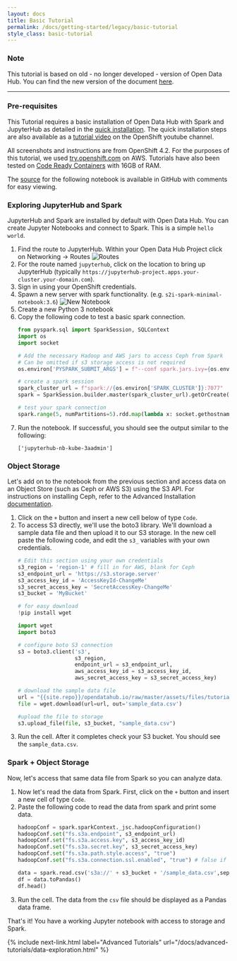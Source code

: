 ```yaml
---
layout: docs
title: Basic Tutorial
permalink: /docs/getting-started/legacy/basic-tutorial
style_class: basic-tutorial
---
```


### Note

This tutorial is based on old - no longer developed - version of Open Data Hub. You can find the new version of the document [here]({{site.baseurl}}/docs/getting-started/basic-tutorial).

---
### Pre-requisites

This Tutorial requires a basic installation of Open Data Hub with Spark and JupyterHub as detailed in the [quick installation]({{site.baseurl}}/docs/getting-started/quick-installation). The quick installation steps are also available as a <a class="external-link" href="https://www.youtube.com/watch?v=-T6ypF7LoKk&t=2s" target="_blank"><i class="fas fa-external-link-alt"></i>tutorial video</a> on the OpenShift youtube channel.

All screenshots and instructions are from OpenShift 4.2.  For the purposes of this tutorial, we used [try.openshift.com](https://try.openshift.com/) on AWS.  Tutorials have also been tested on [Code Ready Containers](https://code-ready.github.io/crc/) with 16GB of RAM.

The [source]({{site.repo}}/opendatahub.io/blob/master/assets/files/tutorials/basic/basic_tutorial_notebook.ipynb) for the following notebook is available in GitHub with comments for easy viewing.

### Exploring JupyterHub and Spark

JupyterHub and Spark are installed by default with Open Data Hub.  You can create Jupyter Notebooks and connect to Spark.  This is a simple `hello world`.

1.  Find the route to JupyterHub.  Within your Open Data Hub Project click on Networking -> Routes
    ![Routes]({{site.baseurl}}/assets/img/pages/docs/basic-tutorial-legavy/routes.png "Routes")
1.  For the route named `jupyterhub`, click on the location to bring up JupyterHub (typically `https://jupyterhub-project.apps.your-cluster.your-domain.com`).
1.  Sign in using your OpenShift credentials.
1.  Spawn a new server with spark functionality.  (e.g. `s2i-spark-minimal-notebook:3.6`)
    ![New Notebook]({{site.baseurl}}/assets/img/pages/docs/basic-tutorial-legacy/new-notebook.png "New Notebook")
1.  Create a new Python 3 notebook
1.  Copy the following code to test a basic spark connection.
    ```python
    from pyspark.sql import SparkSession, SQLContext
    import os
    import socket

    # Add the necessary Hadoop and AWS jars to access Ceph from Spark
    # Can be omitted if s3 storage access is not required
    os.environ['PYSPARK_SUBMIT_ARGS'] = f"--conf spark.jars.ivy={os.environ['HOME']} --packages org.apache.hadoop:hadoop-aws:2.7.3,com.amazonaws:aws-java-sdk:1.7.4 pyspark-shell"

    # create a spark session
    spark_cluster_url = f"spark://{os.environ['SPARK_CLUSTER']}:7077"
    spark = SparkSession.builder.master(spark_cluster_url).getOrCreate()

    # test your spark connection
    spark.range(5, numPartitions=5).rdd.map(lambda x: socket.gethostname()).distinct().collect()
    ```
1.  Run the notebook.  If successful, you should see the output similar to the following:
    ```
    ['jupyterhub-nb-kube-3aadmin']
    ```


### Object Storage

Let's add on to the notebook from the previous section and access data on an Object Store (such as Ceph or AWS S3) using the S3 API.  For instructions on installing Ceph, refer to the Advanced Installation [documentation]({{site.baseurl}}/docs/administration/advanced-installation/object-storage.html).
1.  Click on the `+` button and insert a new cell below of type `Code`.
1.  To access S3 directly, we'll use the boto3 library.  We'll download a sample data file and then upload it to our S3 storage.  In the new cell paste the following code, and edit the `s3_` variables with your own credentials.
    ```python
    # Edit this section using your own credentials
    s3_region = 'region-1' # fill in for AWS, blank for Ceph
    s3_endpoint_url = 'https://s3.storage.server'
    s3_access_key_id = 'AccessKeyId-ChangeMe'
    s3_secret_access_key = 'SecretAccessKey-ChangeMe'
    s3_bucket = 'MyBucket'

    # for easy download
    !pip install wget

    import wget
    import boto3

    # configure boto S3 connection
    s3 = boto3.client('s3',
                      s3_region,
                      endpoint_url = s3_endpoint_url,
                      aws_access_key_id = s3_access_key_id,
                      aws_secret_access_key = s3_secret_access_key)

    # download the sample data file
    url = "{{site.repo}}/opendatahub.io/raw/master/assets/files/tutorials/basic/sample_data.csv"
    file = wget.download(url=url, out='sample_data.csv')

    #upload the file to storage
    s3.upload_file(file, s3_bucket, "sample_data.csv")
    ```
1.  Run the cell.  After it completes check your S3 bucket.  You should see the `sample_data.csv`.


### Spark + Object Storage

Now, let's access that same data file from Spark so you can analyze data.

1.  Now let's read the data from Spark.  First, click on the `+` button and insert a new cell of type `Code`.
1.  Paste the following code to read the data from spark and print some data.
    ```python
    hadoopConf = spark.sparkContext._jsc.hadoopConfiguration()
    hadoopConf.set("fs.s3a.endpoint", s3_endpoint_url)
    hadoopConf.set("fs.s3a.access.key", s3_access_key_id)
    hadoopConf.set("fs.s3a.secret.key", s3_secret_access_key)
    hadoopConf.set("fs.s3a.path.style.access", "true")
    hadoopConf.set("fs.s3a.connection.ssl.enabled", "true") # false if not https

    data = spark.read.csv('s3a://' + s3_bucket + '/sample_data.csv',sep=",", header=True)
    df = data.toPandas()
    df.head()
    ```
1.  Run the cell.  The data from the `csv` file should be displayed as a Pandas data frame.

That's it!  You have a working Jupyter notebook with access to storage and Spark.



{% include next-link.html label="Advanced Tutorials" url="/docs/advanced-tutorials/data-exploration.html" %}

